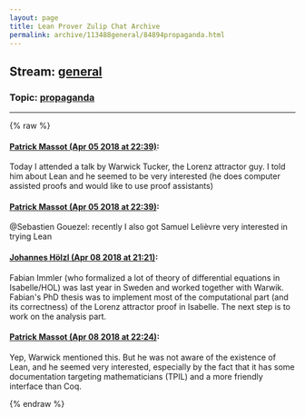 ```yaml
---
layout: page
title: Lean Prover Zulip Chat Archive 
permalink: archive/113488general/84894propaganda.html
---
```


## Stream: [general](index.html)
### Topic: [propaganda](84894propaganda.html)

---


{% raw %}
#### [ Patrick Massot (Apr 05 2018 at 22:39)](https://leanprover.zulipchat.com/#narrow/stream/113488-general/topic/propaganda/near/124688670):
<p>Today I attended a talk by Warwick Tucker, the Lorenz attractor guy. I told him about Lean and he seemed to be very interested (he does computer assisted proofs and would like to use proof assistants)</p>

#### [ Patrick Massot (Apr 05 2018 at 22:39)](https://leanprover.zulipchat.com/#narrow/stream/113488-general/topic/propaganda/near/124688676):
<p><span class="user-mention" data-user-id="110050">@Sebastien Gouezel</span>: recently I also got Samuel Lelièvre very interested in trying Lean</p>

#### [ Johannes Hölzl (Apr 08 2018 at 21:21)](https://leanprover.zulipchat.com/#narrow/stream/113488-general/topic/propaganda/near/124807667):
<p>Fabian Immler (who formalized a lot of theory of differential equations in Isabelle/HOL) was last year in Sweden and worked together with Warwik. Fabian's PhD thesis was to implement most of the computational part (and its correctness) of the Lorenz attractor proof in Isabelle. The next step is to work on the analysis part.</p>

#### [ Patrick Massot (Apr 08 2018 at 22:24)](https://leanprover.zulipchat.com/#narrow/stream/113488-general/topic/propaganda/near/124809315):
<p>Yep, Warwick mentioned this. But he was not aware of the existence of Lean, and he seemed very interested, especially by the fact that it has some documentation targeting mathematicians (TPIL) and a more friendly interface than Coq.</p>


{% endraw %}
